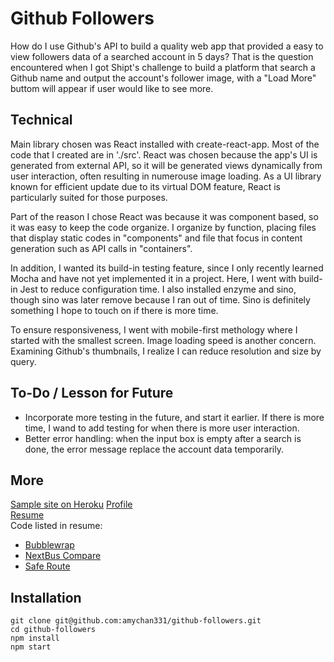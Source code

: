 # Github Followers
How do I use Github's API to build a quality web app that provided a easy to view followers data of a searched account in 5 days? That is the question encountered when I got Shipt's challenge to build a platform that search a Github name and output the account's follower image, with a "Load More" buttom will appear if user would like to see more.

## Technical
Main library chosen was React installed with create-react-app. Most of the code that I created are in './src'. React was chosen because the app's UI is generated from external API, so it will be generated views dynamically from user interaction, often resulting in numerouse image loading. As a UI library known for efficient update due to its virtual DOM feature, React is particularly suited for those purposes.

Part of the reason I chose React was because it was component based, so it was easy to keep the code organize. I organize by function, placing files that display static codes in "components" and file that focus in content generation such as API calls in "containers".

In addition, I wanted its build-in testing feature, since I only recently learned Mocha and have not yet implemented it in a project. Here, I went with build-in Jest to reduce configuration time. I also installed enzyme and sino, though sino was later remove because I ran out of time. Sino is definitely something I hope to touch on if there is more time.

To ensure responsiveness, I went with mobile-first methology where I started with the smallest  screen. Image loading speed is another concern. Examining Github's thumbnails, I realize I can reduce resolution and size by query.

## To-Do / Lesson for Future
* Incorporate more testing in the future, and start it earlier. If there is more time, I wand to add testing for when there is more user interaction.
* Better error handling: when the input box is empty after a search is done, the error message replace the account data temporarily.


## More
[Sample site on Heroku](https://github-followers-amy.herokuapp.com/)
[Profile](http://craftplustech.com) <br />
[Resume](https://drive.google.com/file/d/0B1KQv3Seffs9YUlmTVE1cEJyM0U/view?usp=sharing) <br />
Code listed in resume: <br />
* [Bubblewrap](https://github.com/amychan331/bubblewrap/public_html)
* [NextBus Compare](https://github.com/amychan331/nextbus-compare)
* [Safe Route](https://github.com/amychan331/safe-route/db/)

## Installation
```
git clone git@github.com:amychan331/github-followers.git
cd github-followers
npm install
npm start
```